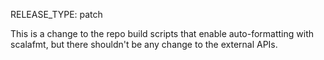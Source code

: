 RELEASE_TYPE: patch

This is a change to the repo build scripts that enable auto-formatting with
scalafmt, but there shouldn't be any change to the external APIs.
